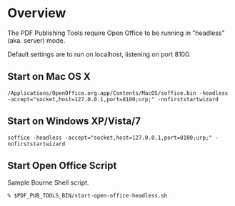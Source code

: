 # Overview #

The PDF Publishing Tools require Open Office to be running in "headless" (aka. server) mode.

Default settings are to run on localhost, listening on port 8100.

## Start on Mac OS X ##

```
/Applications/OpenOffice.org.app/Contents/MacOS/soffice.bin -headless -accept="socket,host=127.0.0.1,port=8100;urp;" -nofirststartwizard
```

## Start on Windows XP/Vista/7 ##

```
soffice -headless -accept="socket,host=127.0.0.1,port=8100;urp;" -nofirststartwizard
```

## Start Open Office Script ##

Sample Bourne Shell script.

```
% $PDF_PUB_TOOLS_BIN/start-open-office-headless.sh
```